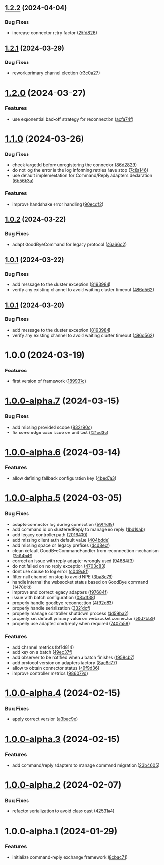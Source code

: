 ## [1.2.2](https://github.com/gravitee-io/gravitee-exchange/compare/1.2.1...1.2.2) (2024-04-04)


### Bug Fixes

* increase connector retry factor ([25fd826](https://github.com/gravitee-io/gravitee-exchange/commit/25fd826326091bd96c277abae4b296a3138f4a62))

## [1.2.1](https://github.com/gravitee-io/gravitee-exchange/compare/1.2.0...1.2.1) (2024-03-29)


### Bug Fixes

* rework primary channel election ([c3c0a27](https://github.com/gravitee-io/gravitee-exchange/commit/c3c0a270dab774b6b744105c450024c8f552a56c))

# [1.2.0](https://github.com/gravitee-io/gravitee-exchange/compare/1.1.0...1.2.0) (2024-03-27)


### Features

* use exponential backoff strategy for reconnection ([acfa74f](https://github.com/gravitee-io/gravitee-exchange/commit/acfa74f8288a47da97f65bdd6e16b5c4db825de5))

# [1.1.0](https://github.com/gravitee-io/gravitee-exchange/compare/1.0.2...1.1.0) (2024-03-26)


### Bug Fixes

* check targetId before unregistering the connector ([86d2829](https://github.com/gravitee-io/gravitee-exchange/commit/86d28299c5c9ab14759f4924c30aa5cef43c5141))
* do not log the error in the log informing retries have stop ([7c8a146](https://github.com/gravitee-io/gravitee-exchange/commit/7c8a14654d55b6b33f6ab284a8eb899f35820ccb))
* use default implementation for Command/Reply adapters declaration ([6b56b3a](https://github.com/gravitee-io/gravitee-exchange/commit/6b56b3a790e972d30577cbb441ebb9ffc5a13e80))


### Features

* improve handshake error handling ([90ecdf2](https://github.com/gravitee-io/gravitee-exchange/commit/90ecdf25bc2d73de8a19928cde8b662213104870))

## [1.0.2](https://github.com/gravitee-io/gravitee-exchange/compare/1.0.1...1.0.2) (2024-03-22)


### Bug Fixes

* adapt GoodByeCommand for legacy protocol ([46a66c2](https://github.com/gravitee-io/gravitee-exchange/commit/46a66c286c1892a6501c0ab1b800a3a1f3867b84))

## [1.0.1](https://github.com/gravitee-io/gravitee-exchange/compare/1.0.0...1.0.1) (2024-03-22)


### Bug Fixes

* add message to the cluster exception ([8193984](https://github.com/gravitee-io/gravitee-exchange/commit/81939842abf46e86c9d9168b8b28b5eeb16842bb))
* verify any existing channel to avoid waiting cluster timeout ([486d562](https://github.com/gravitee-io/gravitee-exchange/commit/486d562cb476e611c32ce4a6023e403a0bc5b150))

## [1.0.1](https://github.com/gravitee-io/gravitee-exchange/compare/1.0.0...1.0.1) (2024-03-20)


### Bug Fixes

* add message to the cluster exception ([8193984](https://github.com/gravitee-io/gravitee-exchange/commit/81939842abf46e86c9d9168b8b28b5eeb16842bb))
* verify any existing channel to avoid waiting cluster timeout ([486d562](https://github.com/gravitee-io/gravitee-exchange/commit/486d562cb476e611c32ce4a6023e403a0bc5b150))

# 1.0.0 (2024-03-19)


### Features

* first version of framework ([189937c](https://github.com/gravitee-io/gravitee-exchange/commit/189937c4e9fa71c35a44af21e429a84d1d3d4ec3))

# [1.0.0-alpha.7](https://github.com/gravitee-io/gravitee-exchange/compare/1.0.0-alpha.6...1.0.0-alpha.7) (2024-03-15)


### Bug Fixes

* add missing provided scope ([832a90c](https://github.com/gravitee-io/gravitee-exchange/commit/832a90ca17a7233030b9e62047a80e26b5081ea6))
* fix some edge case issue on unit test ([f21cd3c](https://github.com/gravitee-io/gravitee-exchange/commit/f21cd3cca77ff612846a2090e2941c4bc302ba41))

# [1.0.0-alpha.6](https://github.com/gravitee-io/gravitee-exchange/compare/1.0.0-alpha.5...1.0.0-alpha.6) (2024-03-14)


### Features

* allow defining fallback configuration key ([4bed7a3](https://github.com/gravitee-io/gravitee-exchange/commit/4bed7a38d9c15a8191841a00b7d6aaaffe9cb7d3))

# [1.0.0-alpha.5](https://github.com/gravitee-io/gravitee-exchange/compare/1.0.0-alpha.4...1.0.0-alpha.5) (2024-03-05)


### Bug Fixes

* adapte connector log during connection ([59f4d15](https://github.com/gravitee-io/gravitee-exchange/commit/59f4d153818508b84c08d9b269066c5e8784bdf8))
* add command id on clusteredReply to manage no reply ([1bd10ab](https://github.com/gravitee-io/gravitee-exchange/commit/1bd10abb9cd0e7f8cbb64db2132658551cae1b89))
* add legacy controller path ([2016430](https://github.com/gravitee-io/gravitee-exchange/commit/2016430d832e8c3b7e5f13804361403792c6aa53))
* add missing client auth default value ([404bdde](https://github.com/gravitee-io/gravitee-exchange/commit/404bdde9398b0b92cf4bcb333bb069307f73ec71))
* add missing space on legacy prefixes ([dcd8ecf](https://github.com/gravitee-io/gravitee-exchange/commit/dcd8ecf0366de4d481cab262f7c6fab523f364cd))
* clean default GoodByeCommandHandler from reconnection mechanism ([7e84b4f](https://github.com/gravitee-io/gravitee-exchange/commit/7e84b4f773a7a2329fcbb7b4f172169a5c62a4d6))
* correct an issue with reply adapter wrongly used ([94684f3](https://github.com/gravitee-io/gravitee-exchange/commit/94684f323c99d0ad4f1f421e32cbe5bf25ac4c56))
* do not failed on no reply exception ([4703c83](https://github.com/gravitee-io/gravitee-exchange/commit/4703c834783fe68a9d8b5122a3ebcfedd7c5e910))
* dont use cause to log error ([c049c8f](https://github.com/gravitee-io/gravitee-exchange/commit/c049c8f311c2a9d9f55d1231e05cfbf9366f0a21))
* filter null channel on stop to avoid NPE ([3ba8c76](https://github.com/gravitee-io/gravitee-exchange/commit/3ba8c764c44f52e1b93af1ef649f10c8f04ed38d))
* handle internal the websocket status based on GoodBye command ([1478bfd](https://github.com/gravitee-io/gravitee-exchange/commit/1478bfd7a183ec9e238a123caaeee1a1db376eac))
* improve and correct legacy adapters ([f97684f](https://github.com/gravitee-io/gravitee-exchange/commit/f97684fc3d9b6c92c57e0567d1543f9bac76187d))
* issue with batch configuration ([08cdf38](https://github.com/gravitee-io/gravitee-exchange/commit/08cdf384febef676b8555ead0167b50627c1d283))
* properly handle goodbye reconnection ([4f92d83](https://github.com/gravitee-io/gravitee-exchange/commit/4f92d835a09cd4fc117a140c997c7cd8c8a95881))
* properly handle serialization ([3321dcf](https://github.com/gravitee-io/gravitee-exchange/commit/3321dcfcdc33af9ad00e76cf784048f50aec3c69))
* properly manage controller shutdown process ([dd59ba2](https://github.com/gravitee-io/gravitee-exchange/commit/dd59ba206c6db22c004b4ae52c7de3504c85233d))
* properly set default primary value on websocket connector ([b6d7bb9](https://github.com/gravitee-io/gravitee-exchange/commit/b6d7bb9f41fd96e6360019e8f51347922ec077e4))
* properly use adapted cmd/reply when required ([7407a59](https://github.com/gravitee-io/gravitee-exchange/commit/7407a59d39f742d271befde216f6bb482e287e33))


### Features

* add channel metrics ([bf1d814](https://github.com/gravitee-io/gravitee-exchange/commit/bf1d81407187bdadc62d275c35732b7a026465e1))
* add key on a batch ([49ec37f](https://github.com/gravitee-io/gravitee-exchange/commit/49ec37f52e38c86c2d9b3d0e9216c8e27d869959))
* add observer to be notified when a batch finishes ([f958cb7](https://github.com/gravitee-io/gravitee-exchange/commit/f958cb7c5a512ff73e1b60ce79f37407beddac21))
* add protocol version on adapters factory ([8ac8d77](https://github.com/gravitee-io/gravitee-exchange/commit/8ac8d77f5a82779f35472c8cf567990949f3318d))
* allow to obtain connector status ([49f9d36](https://github.com/gravitee-io/gravitee-exchange/commit/49f9d3672ead035c893e7dd7a8e84ce0911670fb))
* improve controller metrics ([986079d](https://github.com/gravitee-io/gravitee-exchange/commit/986079d70a5454893266afe648d84c8f536fd37f))

# [1.0.0-alpha.4](https://github.com/gravitee-io/gravitee-exchange/compare/1.0.0-alpha.3...1.0.0-alpha.4) (2024-02-15)


### Bug Fixes

* apply correct version ([a3bac9e](https://github.com/gravitee-io/gravitee-exchange/commit/a3bac9e794e85eeccb3ab89a39bcf716823ec7d1))

# [1.0.0-alpha.3](https://github.com/gravitee-io/gravitee-exchange/compare/1.0.0-alpha.2...1.0.0-alpha.3) (2024-02-15)


### Features

* add command/reply adapters to manage command migration ([23b4605](https://github.com/gravitee-io/gravitee-exchange/commit/23b46050c8e63fc3453b00e079001c6a98ca1d04))

# [1.0.0-alpha.2](https://github.com/gravitee-io/gravitee-exchange/compare/1.0.0-alpha.1...1.0.0-alpha.2) (2024-02-07)


### Bug Fixes

* refactor serialization to avoid class cast ([42531a4](https://github.com/gravitee-io/gravitee-exchange/commit/42531a499d4628ab6e3ca398fdc08fe3bff94b66))

# 1.0.0-alpha.1 (2024-01-29)


### Features

* initialize command-reply exchange framework ([8cbac71](https://github.com/gravitee-io/gravitee-exchange/commit/8cbac71d14814c749a1c86d1a31e283da8450732))
